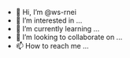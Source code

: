 - 👋 Hi, I’m @ws-rnei
- 👀 I’m interested in ...
- 🌱 I’m currently learning ...
- 💞️ I’m looking to collaborate on ...
- 📫 How to reach me ...

<!---
ws-rnei/ws-rnei is a ✨ special ✨ repository because its `README.md` (this file) appears on your GitHub profile.
You can click the Preview link to take a look at your changes.
--->

